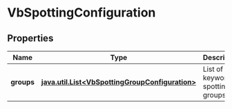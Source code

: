 
# VbSpottingConfiguration

## Properties
Name | Type | Description | Notes
------------ | ------------- | ------------- | -------------
**groups** | [**java.util.List&lt;VbSpottingGroupConfiguration&gt;**](VbSpottingGroupConfiguration.md) | List of keyword spotting groups |  [optional]



